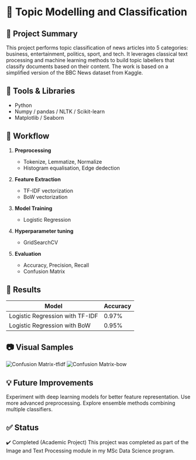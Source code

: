 # 📝 Topic Modelling and Classification


## 🧠 Project Summary

This project performs topic classification of news articles into 5 categories: business, entertainment, politics, sport, and tech. It leverages classical text processing and machine learning methods to build topic labellers that classify documents based on their content. The work is based on a simplified version of the BBC News dataset from Kaggle.


## 🔧 Tools & Libraries

- Python
- Numpy / pandas / NLTK / Scikit-learn
- Matplotlib / Seaborn
  

## 🚀 Workflow

1. **Preprocessing**
   - Tokenize, Lemmatize, Normalize
   - Histogram equalisation, Edge dedection

2. **Feature Extraction**
   - TF-IDF vectorization 
   - BoW vectorization 
     
3. **Model Training**
   - Logistic Regression
  
4. **Hyperparameter tuning**
   - GridSearchCV

5. **Evaluation**
   - Accuracy, Precision, Recall
   - Confusion Matrix 


## 🧪 Results

| Model                            | Accuracy 
|----------------------------------|----------
| Logistic Regression with TF-IDF  | 0.97%    
| Logistic Regression with BoW     | 0.95%    


## 📷 Visual Samples

![Confusion Matrix-tfidf](https://github.com/user-attachments/assets/763c9553-954d-4363-8ec7-98639dd13664)
![Confusion Matrix-bow](https://github.com/user-attachments/assets/4a85eac5-c4ea-4fea-97fc-61411cf9b465)


## 💡 Future Improvements

Experiment with deep learning models for better feature representation.
Use more advanced preprocessing.
Explore ensemble methods combining multiple classifiers.


## ✅ Status

✔️ Completed (Academic Project)
This project was completed as part of the Image and Text Processing module in my MSc Data Science program.
